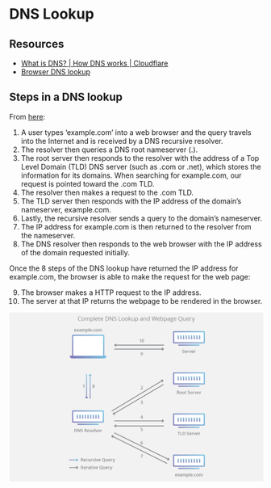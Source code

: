 # DNS Lookup

Resources
---

- [What is DNS? | How DNS works | Cloudflare][1]
- [Browser DNS lookup][2]

<!-- Links -->
[1]: https://www.cloudflare.com/en-gb/learning/dns/what-is-dns/
[2]: chrome://net-internals/#dns

<!-- Links end -->


Steps in a DNS lookup
---

From [here][1]:

1) A user types ‘example.com’ into a web browser and the query travels into the
Internet and is received by a DNS recursive resolver.
2) The resolver then queries a DNS root nameserver (.).
3) The root server then responds to the resolver with the address of a Top Level
Domain (TLD) DNS server (such as .com or .net), which stores the information for
its domains. When searching for example.com, our request is pointed toward the
.com TLD.
4) The resolver then makes a request to the .com TLD.
5) The TLD server then responds with the IP address of the domain’s nameserver,
example.com.
6) Lastly, the recursive resolver sends a query to the domain’s nameserver.
7) The IP address for example.com is then returned to the resolver from the
nameserver.
8) The DNS resolver then responds to the web browser with the IP address of the
domain requested initially.

Once the 8 steps of the DNS lookup have returned the IP address for example.com,
the browser is able to make the request for the web page:

9) The browser makes a HTTP request to the IP address.
10) The server at that IP returns the webpage to be rendered in the browser.

![dns-lookup](assets/dns-lookup.png)
